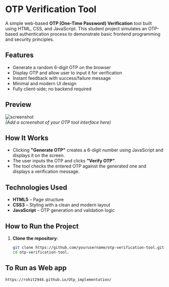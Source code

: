 # OTP Verification Tool

A simple web-based **OTP (One-Time Password) Verification** tool built using HTML, CSS, and JavaScript. This student project simulates an OTP-based authentication process to demonstrate basic frontend programming and security principles.

## Features

- Generate a random 6-digit OTP on the browser
- Display OTP and allow user to input it for verification
- Instant feedback with success/failure message
- Minimal and modern UI design
- Fully client-side; no backend required

## Preview

![screenshot](screenshot.png)  
*(Add a screenshot of your OTP tool interface here)*

## How It Works

- Clicking **"Generate OTP"** creates a 6-digit number using JavaScript and displays it on the screen.
- The user inputs the OTP and clicks **"Verify OTP"**.
- The tool checks the entered OTP against the generated one and displays a verification message.

## Technologies Used

- **HTML5** – Page structure  
- **CSS3** – Styling with a clean and modern layout  
- **JavaScript** – OTP generation and validation logic

## How to Run the Project

1. **Clone the repository**:
   ```bash
   git clone https://github.com/yourusername/otp-verification-tool.git
   cd otp-verification-tool.

## To Run as Web app
    https://rohit2944.github.io/Otp_implementation/
